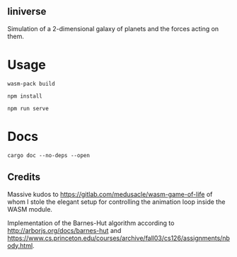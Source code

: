 ## liniverse
Simulation of a 2-dimensional galaxy of planets and the forces acting on them.

# Usage
`wasm-pack build`

`npm install`

`npm run serve`

# Docs
`cargo doc --no-deps --open`

## Credits
Massive kudos to https://gitlab.com/medusacle/wasm-game-of-life of whom I stole the elegant setup for controlling the animation loop inside the WASM module.

Implementation of the Barnes-Hut algorithm according to http://arborjs.org/docs/barnes-hut and https://www.cs.princeton.edu/courses/archive/fall03/cs126/assignments/nbody.html.